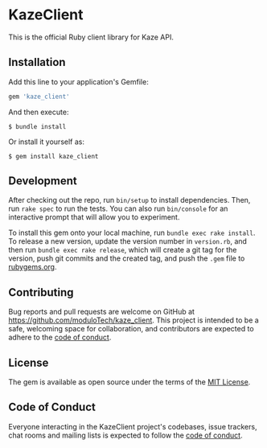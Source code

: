 # KazeClient

This is the official Ruby client library for Kaze API.

## Installation

Add this line to your application's Gemfile:

```ruby
gem 'kaze_client'
```

And then execute:

    $ bundle install

Or install it yourself as:

    $ gem install kaze_client

## Development

After checking out the repo, run `bin/setup` to install dependencies. Then, run `rake spec` to run the tests. You can also run `bin/console` for an interactive prompt that will allow you to experiment.

To install this gem onto your local machine, run `bundle exec rake install`. To release a new version, update the version number in `version.rb`, and then run `bundle exec rake release`, which will create a git tag for the version, push git commits and the created tag, and push the `.gem` file to [rubygems.org](https://rubygems.org).

## Contributing

Bug reports and pull requests are welcome on GitHub at https://github.com/moduloTech/kaze_client. This project is intended to be a safe, welcoming space for collaboration, and contributors are expected to adhere to the [code of conduct](https://github.com/moduloTech/kaze_client/blob/master/CODE_OF_CONDUCT.md).

## License

The gem is available as open source under the terms of the [MIT License](https://opensource.org/licenses/MIT).

## Code of Conduct

Everyone interacting in the KazeClient project's codebases, issue trackers, chat rooms and mailing lists is expected to follow the [code of conduct](https://github.com/moduloTech/kaze_client/blob/master/CODE_OF_CONDUCT.md).
